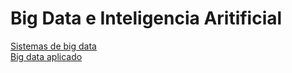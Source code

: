 # Big Data e Inteligencia Aritificial

[Sistemas de big data](./sistemas_big_data/)  
[Big data aplicado](./big_data_aplicado/)  
